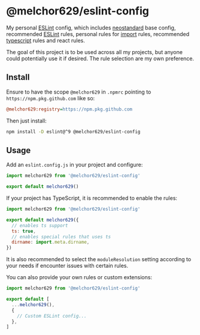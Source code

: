 # @melchor629/eslint-config

My personal [ESLint](https://eslint.org/) config, which includes [neostandard](https://github.com/neostandard/neostandard) base config, recommended [ESLint](https://eslint.org/docs/latest/rules/) rules, personal rules for [import](https://github.com/import-js/eslint-plugin-import?tab=readme-ov-file#rules) rules, recommended [typescript](https://typescript-eslint.io/users/configs#recommended-configurations) rules and react rules.

The goal of this project is to be used across all my projects, but anyone could potentially use it if desired. The rule selection are my own preference.

## Install

Ensure to have the scope `@melchor629` in `.npmrc`  pointing to `https://npm.pkg.github.com` like so:

```ini
@melchor629:registry=https://npm.pkg.github.com
```

Then just install:

```sh
npm install -D eslint@^9 @melchor629/eslint-config
```

## Usage

Add an `eslint.config.js` in your project and configure:

```js
import melchor629 from '@melchor629/eslint-config'

export default melchor629()
```

If your project has TypeScript, it is recommended to enable the rules:

```js
import melchor629 from '@melchor629/eslint-config'

export default melchor629({
  // enables ts support
  ts: true,
  // enables special rules that uses ts
  dirname: import.meta.dirname,
})
```

It is also recommended to select the `moduleResolution` setting according to your needs if encounter issues with certain rules.

You can also provide your own rules or custom extensions:

```js
import melchor629 from '@melchor629/eslint-config'

export default [
  ...melchor629(),
  {
    // Custom ESLint config...
  },
]
```
